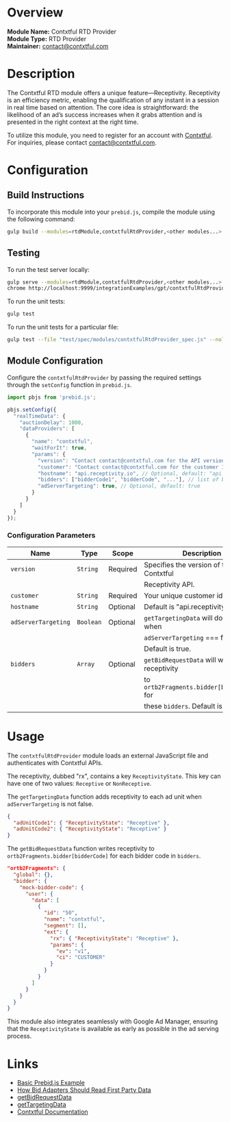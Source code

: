 # Overview

**Module Name:** Contxtful RTD Provider  
**Module Type:** RTD Provider  
**Maintainer:** [contact@contxtful.com](mailto:contact@contxtful.com)

# Description

The Contxtful RTD module offers a unique feature—Receptivity. Receptivity is an efficiency metric, enabling the qualification of any instant in a session in real time based on attention. The core idea is straightforward: the likelihood of an ad’s success increases when it grabs attention and is presented in the right context at the right time.

To utilize this module, you need to register for an account with [Contxtful](https://contxtful.com). For inquiries, please contact [contact@contxtful.com](mailto:contact@contxtful.com).

# Configuration

## Build Instructions

To incorporate this module into your `prebid.js`, compile the module using the following command:

```sh
gulp build --modules=rtdModule,contxtfulRtdProvider,<other modules...>
```

## Testing

To run the test server locally:
```sh
gulp serve --modules=rtdModule,contxtfulRtdProvider,<other modules...> --fix --nolint --notest
chrome http://localhost:9999/integrationExamples/gpt/contxtfulRtdProvider_example.html
```

To run the unit tests:

```bash
gulp test
```

To run the unit tests for a particular file:
```bash
gulp test --file "test/spec/modules/contxtfulRtdProvider_spec.js" --nolint
```

## Module Configuration

Configure the `contxtfulRtdProvider` by passing the required settings through the `setConfig` function in `prebid.js`.

```js
import pbjs from 'prebid.js';

pbjs.setConfig({
  "realTimeData": {
    "auctionDelay": 1000,
    "dataProviders": [
      {
        "name": "contxtful",
        "waitForIt": true,
        "params": {
          "version": "Contact contact@contxtful.com for the API version",
          "customer": "Contact contact@contxtful.com for the customer ID",
          "hostname": "api.receptivity.io", // Optional, default: "api.receptivity.io"
          "bidders": ["bidderCode1", "bidderCode", "..."], // list of bidders
          "adServerTargeting": true, // Optional, default: true
        }
      }
    ]
  }
});
```

### Configuration Parameters

| Name                | Type     | Scope    | Description                                |
|---------------------|----------|----------|--------------------------------------------|
| `version`           | `String` | Required | Specifies the version of the Contxtful     |
|                     |          |          | Receptivity API.                           |
| `customer`          | `String` | Required | Your unique customer identifier.           |
| `hostname`          | `String` | Optional | Default is "api.receptivity.io"            |
| `adServerTargeting` | `Boolean`| Optional | `getTargetingData` will do nothing when    |
|                     |          |          | `adServerTargeting` === false.             |
|                     |          |          | Default is true.                           |
| `bidders`           | `Array`  | Optional | `getBidRequestData` will write receptivity |
|                     |          |          | to `ortb2Fragments.bidder[bidderCode]` for |
|                     |          |          | these `bidders`. Default is [].            |


# Usage

The `contxtfulRtdProvider` module loads an external JavaScript file and authenticates with Contxtful APIs.

The receptivity, dubbed "rx", contains a key `ReceptivityState`.
This key can have one of two values: `Receptive` or `NonReceptive`.

The `getTargetingData` function adds receptivity to each ad unit when `adServerTargeting` is not false.

```json
{
  "adUnitCode1": { "ReceptivityState": "Receptive" },
  "adUnitCode2": { "ReceptivityState": "Receptive" }
}
```

The `getBidRequestData` function writes receptivity to `ortb2Fragments.bidder[bidderCode]` for each bidder code in `bidders`.

```json
"ortb2Fragments": {
  "global": {},
  "bidder": {
    "mock-bidder-code": {
      "user": {
        "data": [
          {
            "id": "50",
            "name": "contxtful",
            "segment": [],
            "ext": {
              "rx": { "ReceptivityState": "Receptive" },
              "params": {
                "ev": "v1",
                "ci": "CUSTOMER"
              }
            }
          }
        ]
      }
    }
  }
}
```

This module also integrates seamlessly with Google Ad Manager, ensuring that the `ReceptivityState` is available as early as possible in the ad serving process.

# Links

- [Basic Prebid.js Example](https://docs.prebid.org/dev-docs/examples/basic-example.html)
- [How Bid Adapters Should Read First Party Data](https://docs.prebid.org/features/firstPartyData.html#how-bid-adapters-should-read-first-party-data)
- [getBidRequestData](https://docs.prebid.org/dev-docs/add-rtd-submodule.html#getbidrequestdata)
- [getTargetingData](https://docs.prebid.org/dev-docs/add-rtd-submodule.html#gettargetingdata)
- [Contxtful Documentation](https://documentation.contxtful.com/)
